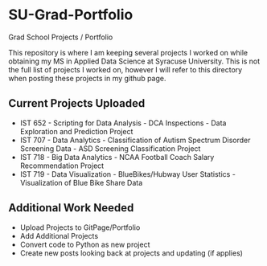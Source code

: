 # SU-Grad-Portfolio
Grad School Projects / Portfolio

This repository is where I am keeping several projects I worked on while obtaining my MS in Applied Data Science at Syracuse University. This is not the full list of projects I worked on, however I will refer to this directory when posting these projects in my github page.
<br>

## Current Projects Uploaded
- IST 652 - Scripting for Data Analysis - DCA Inspections - Data Exploration and Prediction Project
- IST 707 - Data Analytics - Classification of Autism Spectrum Disorder Screening Data - ASD Screening Classification Project
- IST 718 - Big Data Analytics - NCAA Football Coach Salary Recommendation Project
- IST 719 - Data Visualization - BlueBikes/Hubway User Statistics - Visualization of Blue Bike Share Data

## Additional Work Needed
- Upload Projects to GitPage/Portfolio
- Add Additional Projects
- Convert code to Python as new project
- Create new posts looking back at projects and updating (if applies)
